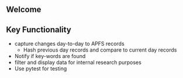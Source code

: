 ## Welcome 


## Key Functionality
- capture changes day-to-day to APFS records
    - Hash previous day records and compare to current day records
- Notify if key-words are found
- filter and display data for internal research purposes 
- Use pytest for testing 
